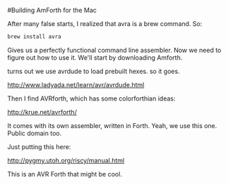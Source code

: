 #Building AmForth for the Mac

After many false starts, I realized that avra is a brew command. So:

```sh
brew install avra
```

Gives us a perfectly functional command line assembler. Now we need to figure out how to use it. We'll start by downloading Amforth.

turns out we use avrdude to load prebuilt hexes. so it goes.

http://www.ladyada.net/learn/avr/avrdude.html

Then I find AVRforth, which has some colorforthian ideas:

http://krue.net/avrforth/

It comes with its own assembler, written in Forth. Yeah, we use this one. Public domain too.

Just putting this here:

http://pygmy.utoh.org/riscy/manual.html

This is an AVR Forth that might be cool.
